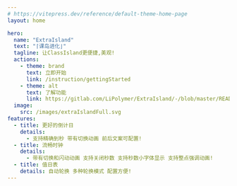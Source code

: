 ```yaml
---
# https://vitepress.dev/reference/default-theme-home-page
layout: home

hero:
  name: "ExtraIsland"
  text: "⌈课岛进化⌋"
  tagline: 让ClassIsland更便捷,美观!
  actions:
    - theme: brand
      text: 立即开始
      link: /instruction/gettingStarted
    - theme: alt
      text: 了解功能
      link: https://gitlab.com/LiPolymer/ExtraIsland/-/blob/master/README.md
  image:
    src: /images/extraIslandFull.svg
features:
  - title: 更好的倒计日
    details:
      - 支持精确到秒 带有切换动画 前后文案可配置!
  - title: 流畅时钟
    details:
      - 带有切换和闪动动画 支持关闭秒数 支持秒数小字体显示 支持整点强调动画!
  - title: 值日表
    details: 自动轮换 多种轮换模式 配置方便!
---
```

